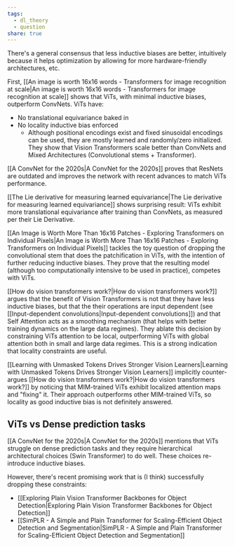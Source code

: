 ```yaml
---
tags:
  - dl_theory
  - question
share: true
---
```

There's a general consensus that less inductive biases are better, intuitively because it helps optimization by allowing for more hardware-friendly architectures, etc.

First, [[An image is worth 16x16 words - Transformers for image recognition at scale|An image is worth 16x16 words - Transformers for image recognition at scale]] shows that ViTs, with minimal inductive biases, outperform ConvNets. ViTs have:
- No translational equivariance baked in
- No locality inductive bias enforced
	- Although positional encodings exist and fixed sinusoidal encodings can be used, they are mostly learned and randomly/zero initialized.
They show that Vision Transformers scale better than ConvNets and Mixed Architectures (Convolutional stems + Transformer).

[[A ConvNet for the 2020s|A ConvNet for the 2020s]] proves that ResNets are outdated and improves the network with recent advances to match ViTs performance. 

[[The Lie derivative for measuring learned equivariance|The Lie derivative for measuring learned equivariance]] shows surprising result: ViTs exhibit more translational equivariance after training than ConvNets, as measured per their Lie Derivative.

[[An Image is Worth More Than 16x16 Patches - Exploring Transformers on Individual Pixels|An Image is Worth More Than 16x16 Patches - Exploring Transformers on Individual Pixels]] tackles the toy question of dropping the convolutional stem that does the patchification in ViTs, with the intention of further reducing inductive biases. They prove that the resulting model (although too computationally intensive to be used in practice), competes with ViTs.

[[How do vision transformers work?|How do vision transformers work?]] argues that the benefit of Vision Transformers is not that they have less inductive biases, but that the their operations are input dependent (see [[Input-dependent convolutions|Input-dependent convolutions]]) and that Self Attention acts as a smoothing mechanism (that helps with better training dynamics on the large data regimes). They ablate this decision by constraining ViTs attention to be local, outperforming ViTs with global attention both in small and large data regimes. This is a strong indication that locality constraints are useful.  

[[Learning with Unmasked Tokens Drives Stronger Vision Learners|Learning with Unmasked Tokens Drives Stronger Vision Learners]] implicitly counter-argues [[How do vision transformers work?|How do vision transformers work?]] by noticing that MIM-trained ViTs exhibit localized attention maps and "fixing" it. Their approach outperforms other MIM-trained ViTs, so locality as good inductive bias is not definitely answered.

## ViTs vs Dense prediction tasks

[[A ConvNet for the 2020s|A ConvNet for the 2020s]] mentions that ViTs struggle on dense prediction tasks and they require hierarchical architectural choices (Swin Transformer) to do well. These choices re-introduce inductive biases.

However, there's recent promising work that is (I think) successfully dropping these constraints:
- [[Exploring Plain Vision Transformer Backbones for Object Detection|Exploring Plain Vision Transformer Backbones for Object Detection]]
- [[SimPLR - A Simple and Plain Transformer for Scaling-Efficient Object Detection and Segmentation|SimPLR - A Simple and Plain Transformer for Scaling-Efficient Object Detection and Segmentation]]


